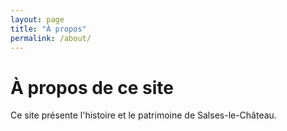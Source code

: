 ```yaml
---
layout: page
title: "À propos"
permalink: /about/
---
```


# À propos de ce site

Ce site présente l'histoire et le patrimoine de Salses-le-Château.
